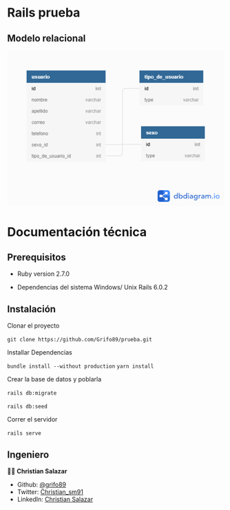 # Rails prueba

## Modelo relacional
![](App_Schema.png)


# Documentación técnica
## Prerequisitos
* Ruby version
 2.7.0

* Dependencias del sistema
Windows/ Unix
Rails 6.0.2

## Instalación
Clonar el proyecto

`git clone https://github.com/Grifo89/prueba.git`

Installar Dependencias

`bundle install --without production`
`yarn install`

Crear la base de datos y poblarla

`rails db:migrate`

`rails db:seed`

Correr el servidor

`rails serve`


## Ingeniero

👨‍💻 **Christian Salazar**

- Github: [@grifo89](https://github.com/grifo89)
- Twitter: [Christian_sm91](https://twitter.com/Christian_sm91)
- LinkedIn: [Christian Salazar](https://www.linkedin.com/in/christian-salazar-mi%C3%B1o/)

‍‍
